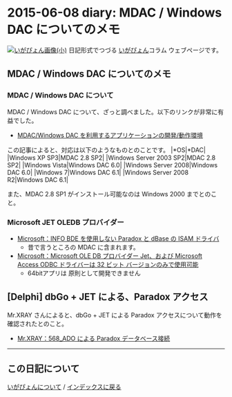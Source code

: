 2015-06-08 diary: MDAC / Windows DAC についてのメモ
=====================================================================================================
[![いがぴょん画像(小)](https://igapyon.github.io/diary/images/iga200306s.jpg "いがぴょん")](https://igapyon.github.io/diary/memo/memoigapyon.html) 日記形式でつづる [いがぴょん](https://igapyon.github.io/diary/memo/memoigapyon.html)コラム ウェブページです。

## MDAC / Windows DAC についてのメモ


### MDAC / Windows DAC について

MDAC / Windows DAC について、ざっと調べました。以下のリンクが非常に有益でした。

* [MDAC/Windows DAC を利用するアプリケーションの開発/動作環境](https://msdn.microsoft.com/ja-jp/data/gg607260.aspx)


この記事によると、対応は以下のようなものとのことです。
|*OS|*DAC|
|Windows XP SP3|MDAC 2.8 SP2|
|Windows Server 2003 SP2|MDAC 2.8 SP2|
|Windows Vista|Windows DAC 6.0|
|Windows Server 2008|Windows DAC 6.0|
|Windows 7|Windows DAC 6.1|
|Windows Server 2008 R2|Windows DAC 6.1|

また、MDAC 2.8 SP1 がインストール可能なのは Windows 2000 までとのこと。


### Microsoft JET OLEDB プロバイダー


* [Microsoft：INFO BDE を使用しない Paradox と dBase の ISAM ドライバ](https://support.microsoft.com/en-us/kb/263561/ja)
  * 昔で言うところの MDAC に含まれます。
* [Microsoft：Microsoft OLE DB プロバイダー Jet、および Microsoft Access ODBC ドライバーは 32 ビット バージョンのみで使用可能](https://support.microsoft.com/en-us/kb/957570/ja)
  * 64bitアプリは 原則として開発できません



## [Delphi] dbGo + JET による、Paradox アクセス

Mr.XRAY さんによると、dbGo + JET による Paradox アクセスについて動作を確認されたとのこと。

* [Mr.XRAY：568_ADO による Paradox データベース接続](http://mrxray.on.coocan.jp/Delphi/plSamples/568_ADO_Paradox.htm#02)




----------------------------------------------------------------------------------------------------

## この日記について
[いがぴょんについて](https://igapyon.github.io/diary/memo/memoigapyon.html) / [インデックスに戻る](https://igapyon.github.io/diary/idxall.html)
